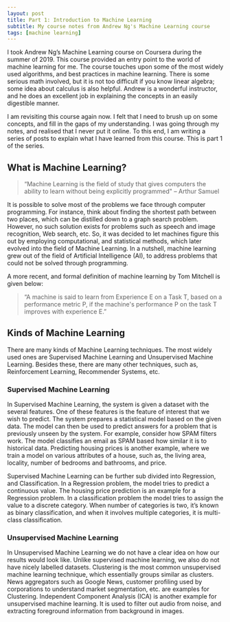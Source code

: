 ```yaml
---
layout: post
title: Part 1: Introduction to Machine Learning
subtitle: My course notes from Andrew Ng's Machine Learning course
tags: [machine learning]
---
```


I took Andrew Ng’s Machine Learning course on Coursera during the summer of 
2019. This course provided an entry point to the world of machine learning for 
me. The course touches upon some of the most widely used algorithms, and best 
practices in machine learning. There is some serious math involved, but it is 
not too difficult if you know linear algebra; some idea about calculus is also 
helpful. Andrew is a wonderful instructor, and he does an excellent job in 
explaining the concepts in an easily digestible manner.

I am revisiting this course again now. I felt that I need to brush up on some 
concepts, and fill in the gaps of my understanding. I was going through my 
notes, and realised that I never put it online. To this end, I am writing a 
series of posts to explain what I have learned from this course. This is part 
1 of the series.

## What is Machine Learning?
> “Machine Learning is the field of study that gives computers the ability to 
learn without being explicitly programmed" – Arthur Samuel

It is possible to solve most of the problems we face through computer 
programming. For instance, think about finding the shortest path between two 
places, which can be distilled down to a graph search problem. However, no 
such solution exists for problems such as speech and image recognition, Web 
search, etc. So, it was decided to let machines figure this out by employing 
computational, and statistical methods, which later evolved into the field of 
Machine Learning. In a nutshell, machine learning grew out of the field of 
Artificial Intelligence (AI), to address problems that could not be solved 
through programming.

A more recent, and formal definition of machine learning by Tom Mitchell is 
given below:

> “A machine is said to learn from Experience E on a Task T, based on a 
performance metric P, if the machine's performance P on the task T improves 
with experience E.”

## Kinds of Machine Learning

There are many kinds of Machine Learning techniques. The most widely used ones 
are Supervised Machine Learning and Unsupervised Machine Learning. Besides 
these, there are many other techniques, such as, Reinforcement Learning, 
Recommender Systems, etc.

### Supervised Machine Learning

In Supervised Machine Learning, the system is given a dataset with the several 
features. One of these features is the feature of interest that we wish to 
predict. The system prepares a statistical model based on the given data. The 
model can then be used to predict answers for a problem that is previously 
unseen by the system. For example, consider how SPAM filters work. The model 
classifies an email as SPAM based how similar it is to historical data. 
Predicting housing prices is another example, where we train a model on 
various attributes of a house, such as, the living area, locality, number of 
bedrooms and bathrooms, and price.
  
Supervised Machine Learning can be further sub divided into Regression, and 
Classification. In a Regression problem, the model tries to predict a 
continuous value. The housing price prediction is an example for a Regression 
problem. In a classification problem the model tries to assign the value to a 
discrete category. When number of categories is two, it’s known as binary 
classification, and when it involves multiple categories, it is multi-class 
classification.

### Unsupervised Machine Learning 
In Unsupervised Machine Learning we do not have a clear idea on how our 
results would look like. Unlike supervised machine learning, we also do not 
have nicely labelled datasets. Clustering is the most common unsupervised 
machine learning technique, which essentially groups similar as clusters. 
News aggregators such as Google News, customer profiling used by corporations 
to understand market segmentation, etc. are examples for Clustering. 
Independent Component Analysis (ICA) is another example for unsupervised 
machine learning. It is used to filter out audio from noise, and extracting 
foreground information from background in images.








